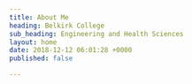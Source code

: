 ```yaml
---
title: About Me
heading: Belkirk College
sub_heading: Engineering and Health Sciences
layout: home
date: 2018-12-12 06:01:28 +0000
published: false

---
```

